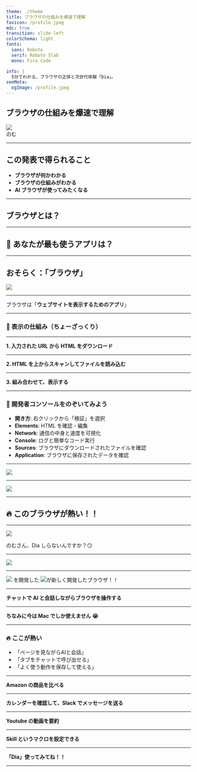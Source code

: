 ```yaml
---
theme: ./theme
title: ブラウザの仕組みを爆速で理解
favicon: /profile.jpeg
mdc: true
transition: slide-left
colorSchema: light
fonts:
  sans: Roboto
  serif: Roboto Slab
  mono: Fira Code

info: |
  5分でわかる、ブラウザの正体と次世代体験「Dia」。
seoMeta:
  ogImage: /profile.jpeg
---
```


<div class="text-right">
<h2>ブラウザの仕組みを爆速で理解</h2>
<div class="flex items-center justify-end">
  <img src="/profile.jpeg" class="w-[80px] h-[80px] object-cover mr-4 rounded-full" />
  <div class="font-semibold">のむ</div>
</div>
</div>

---

## この発表で得られること

- **ブラウザが何かわかる**
- **ブラウザの仕組みがわかる**
- **AI ブラウザが使ってみたくなる**

---

## ブラウザとは？

---

## 🤔 あなたが最も使うアプリは？

---

## おそらく：「ブラウザ」

<img src="/browsers.png" class="w-[850px] h-auto rounded-lg border-4 border-white"/>

---

ブラウザは「**ウェブサイトを表示するためのアプリ**」

---

### 📄 表示の仕組み（ちょーざっくり）

---

**1. 入力された URL から HTML をダウンロード**

---

**2. HTML を上からスキャンしてファイルを読み込む**

---

**3. 組み合わせて、表示する**

---

### 👀 開発者コンソールをのぞいてみよう

- **開き方**: 右クリックから「検証」を選択
- **Elements**: HTML を確認・編集
- **Network**: 通信の中身と速度を可視化
- **Console**: ログと簡単なコード実行
- **Sources**: ブラウザにダウンロードされたファイルを確認
- **Application**: ブラウザに保存されたデータを確認

---

<a href="https://www.otsuka.co.jp/cmt/to_programmer/cui/" target="_blank" class="text-blue-500">
  <img src="/calorie-mate.svg" class="w-[500px] h-auto">
</a>

---

<a href="https://claude.ai" target="_blank" class="text-blue-500">
  <img src="/claude.png" class="w-[500px] h-auto text-[#D97757]"/>
</a>

---

## 🔥 このブラウザが熱い！！

---

<div class="flex flex-col items-center gap-4">
  <img src="https://ca.slack-edge.com/TL86R5GH1-U08DL5G5ULT-4aa9d8c881e9-512" class="w-[200px] h-[200px] rounded-full"/>
  <p class="text-[35px] font-medium text-gray-800">のむさん、Dia しらないんですか？😏</p>
</div>

---

<a href="https://diabrowser.com" target="_blank">
<img src="/dia.svg" class="w-[400px] h-auto">
</a>

---

<div class="flex items-center justify-center leading-[100px]">
<img src="/arc.svg" class="w-[100px] h-[100px] inline mx-2"/> を開発した
<img src="/the-browser-company.svg" class="w-[100px] h-[100px] inline mx-2"/>が新しく開発したブラウザ！！
</div>

---

**チャットで AI と会話しながらブラウザを操作する**

---

**ちなみに今は Mac でしか使えません 😭**

---

### 🔥 ここが熱い

- 「ページを見ながらAIと会話」
- 「タブをチャットで呼び出せる」
- 「よく使う動作を保存して使える」

---

**Amazon の商品を比べる**

---

**カレンダーを確認して、Slack でメッセージを送る**

---

**Youtube の動画を要約**

---

**Skill というマクロを設定できる**

---

**「Dia」使ってみてね！！**

---
